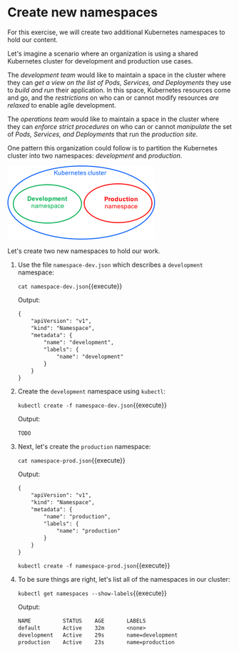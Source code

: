# Create new namespaces

For this exercise, we will create two additional Kubernetes namespaces to hold our content.

Let's imagine a scenario where an organization is using a shared Kubernetes cluster for development and production use cases.

The *development team* would like to maintain a space in the cluster where they can *get a view on the list of Pods, Services, and Deployments* they use to *build and run* their application. In this space, Kubernetes resources come and go, and the *restrictions* on who can or cannot modify resources *are relaxed* to enable agile development.

The *operations team* would like to maintain a space in the cluster where they can *enforce strict procedures* on who can or cannot *manipulate* the set of *Pods, Services, and Deployments* that run the *production site*.

One pattern this organization could follow is to partition the Kubernetes cluster into two namespaces: *development* and *production*.

![namespaces-diagram](./assets/namespaces-diagram1.png)

Let's create two new namespaces to hold our work.

1. Use the file `namespace-dev.json` which describes a `development` namespace:

    `cat namespace-dev.json`{{execute}}

    Output:
    
    ```
    {
        "apiVersion": "v1",
        "kind": "Namespace",
        "metadata": {
            "name": "development",
            "labels": {
                "name": "development"
            }
        }
    }
    ```

2. Create the `development` namespace using `kubectl`:

    `kubectl create -f namespace-dev.json`{{execute}}

    Output:

    `TODO`

3. Next, let's create the `production` namespace:

    `cat namespace-prod.json`{{execute}}

    Output:
    
    ```
    {
        "apiVersion": "v1",
        "kind": "Namespace",
        "metadata": {
            "name": "production",
            "labels": {
                "name": "production"
            }
        }
    }
    ```

    `kubectl create -f namespace-prod.json`{{execute}}


4. To be sure things are right, let's list all of the namespaces in our cluster:

    `kubectl get namespaces --show-labels`{{execute}}

    Output:
    
    ```
    NAME          STATUS    AGE       LABELS
    default       Active    32m       <none>
    development   Active    29s       name=development
    production    Active    23s       name=production
    ```
